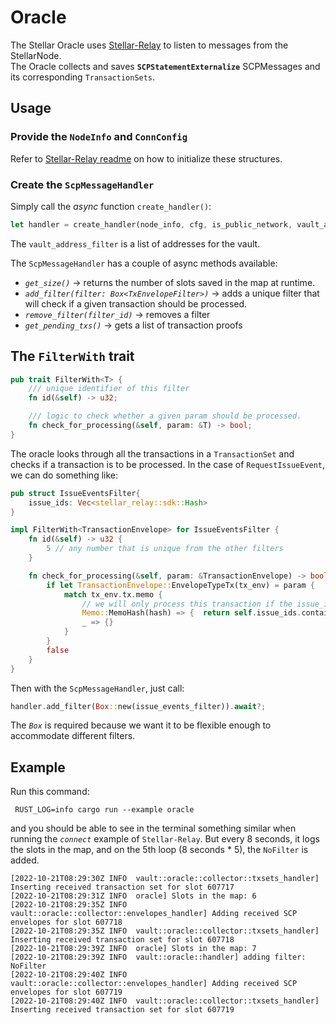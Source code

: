 # Oracle

The Stellar Oracle uses [Stellar-Relay](../stellar-relay) to listen to messages from the StellarNode.  
The Oracle collects and saves **`SCPStatementExternalize`** SCPMessages and its corresponding `TransactionSets`.

## Usage

### Provide the `NodeInfo` and `ConnConfig` 
Refer to [Stellar-Relay readme](../stellar-relay/README.md) on how to initialize these structures.

### Create the `ScpMessageHandler`
Simply call the _async_ function `create_handler()`:
```rust
let handler = create_handler(node_info, cfg, is_public_network, vault_addresses_filter).await?;
```
The `vault_address_filter` is a list of addresses for the vault.

The `ScpMessageHandler` has a couple of async methods available:
* _`get_size()`_ -> returns the number of slots saved in the map at runtime.
* _`add_filter(filter: Box<TxEnvelopeFilter>)`_ -> adds a unique filter that will check if a given transaction should be processed.
* _`remove_filter(filter_id)`_ -> removes a filter
* _`get_pending_txs()`_ -> gets a list of transaction proofs

## The `FilterWith` trait
```rust
pub trait FilterWith<T> {
    /// unique identifier of this filter
    fn id(&self) -> u32;

    /// logic to check whether a given param should be processed.
    fn check_for_processing(&self, param: &T) -> bool;
}
```
The oracle looks through all the transactions in a `TransactionSet` and checks if a transaction is to be processed.
In the case of `RequestIssueEvent`, we can do something like:
```rust
pub struct IssueEventsFilter{
    issue_ids: Vec<stellar_relay::sdk::Hash>
}

impl FilterWith<TransactionEnvelope> for IssueEventsFilter {
    fn id(&self) -> u32 {
        5 // any number that is unique from the other filters
    }

    fn check_for_processing(&self, param: &TransactionEnvelope) -> bool {
        if let TransactionEnvelope::EnvelopeTypeTx(tx_env) = param {
            match tx_env.tx.memo {
                // we will only process this transaction if the issue_id is in the list.
                Memo::MemoHash(hash) => {  return self.issue_ids.contains(&hash); }
                _ => {}
            }
        }
        false
    }
}
```
Then with the `ScpMessageHandler`, just call:
```rust
handler.add_filter(Box::new(issue_events_filter)).await?;
```
The _`Box`_ is required because we want it to be flexible enough to accommodate different filters.

## Example
Run this command:
```
 RUST_LOG=info cargo run --example oracle
```
and you should be able to see in the terminal something similar when running the _`connect`_ example of `Stellar-Relay`.
But every 8 seconds, it logs the slots in the map, and on the 5th loop (8 seconds * 5), the `NoFilter` is added.
```
[2022-10-21T08:29:30Z INFO  vault::oracle::collector::txsets_handler] Inserting received transaction set for slot 607717
[2022-10-21T08:29:31Z INFO  oracle] Slots in the map: 6
[2022-10-21T08:29:35Z INFO  vault::oracle::collector::envelopes_handler] Adding received SCP envelopes for slot 607718
[2022-10-21T08:29:35Z INFO  vault::oracle::collector::txsets_handler] Inserting received transaction set for slot 607718
[2022-10-21T08:29:39Z INFO  oracle] Slots in the map: 7
[2022-10-21T08:29:39Z INFO  vault::oracle::handler] adding filter: NoFilter
[2022-10-21T08:29:40Z INFO  vault::oracle::collector::envelopes_handler] Adding received SCP envelopes for slot 607719
[2022-10-21T08:29:40Z INFO  vault::oracle::collector::txsets_handler] Inserting received transaction set for slot 607719
```